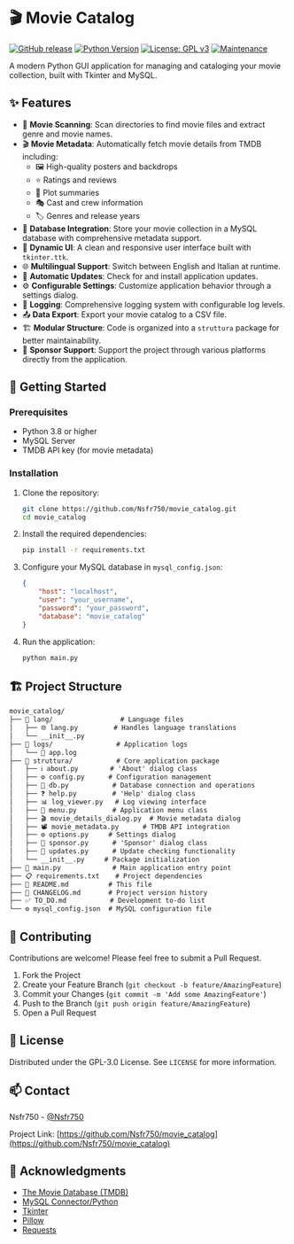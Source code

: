 # 🎬 Movie Catalog

[![GitHub release](https://img.shields.io/github/v/release/Nsfr750/movie_catalog?style=for-the-badge)](https://github.com/Nsfr750/movie_catalog/releases)
[![Python Version](https://img.shields.io/badge/python-3.8+-blue?style=for-the-badge&logo=python&logoColor=white)](https://www.python.org/)
[![License: GPL v3](https://img.shields.io/badge/License-GPLv3-blue.svg?style=for-the-badge)](https://www.gnu.org/licenses/gpl-3.0)
[![Maintenance](https://img.shields.io/badge/Maintained%3F-yes-green.svg?style=for-the-badge)](https://github.com/Nsfr750/movie_catalog/graphs/commit-activity)

A modern Python GUI application for managing and cataloging your movie collection, built with Tkinter and MySQL.

## ✨ Features

- 🎥 **Movie Scanning**: Scan directories to find movie files and extract genre and movie names.
- 🎬 **Movie Metadata**: Automatically fetch movie details from TMDB including:
  - 🖼️ High-quality posters and backdrops
  - ⭐ Ratings and reviews
  - 📝 Plot summaries
  - 🎭 Cast and crew information
  - 🏷️ Genres and release years
- 💾 **Database Integration**: Store your movie collection in a MySQL database with comprehensive metadata support.
- 🎨 **Dynamic UI**: A clean and responsive user interface built with `tkinter.ttk`.
- 🌐 **Multilingual Support**: Switch between English and Italian at runtime.
- 🔄 **Automatic Updates**: Check for and install application updates.
- ⚙️ **Configurable Settings**: Customize application behavior through a settings dialog.
- 📝 **Logging**: Comprehensive logging system with configurable log levels.
- 📤 **Data Export**: Export your movie catalog to a CSV file.
- 🏗️ **Modular Structure**: Code is organized into a `struttura` package for better maintainability.
- 💖 **Sponsor Support**: Support the project through various platforms directly from the application.

## 🚀 Getting Started

### Prerequisites

- Python 3.8 or higher
- MySQL Server
- TMDB API key (for movie metadata)

### Installation

1. Clone the repository:
   ```bash
   git clone https://github.com/Nsfr750/movie_catalog.git
   cd movie_catalog
   ```

2. Install the required dependencies:
   ```bash
   pip install -r requirements.txt
   ```

3. Configure your MySQL database in `mysql_config.json`:
   ```json
   {
       "host": "localhost",
       "user": "your_username",
       "password": "your_password",
       "database": "movie_catalog"
   }
   ```

4. Run the application:
   ```bash
   python main.py
   ```

## 🏗️ Project Structure

```markdown
movie_catalog/
├── 📁 lang/                 # Language files
│   ├── 🌐 lang.py         # Handles language translations
│   └── __init__.py
├── 📁 logs/                # Application logs
│   └── 📄 app.log
├── 📁 struttura/           # Core application package
│   ├── ℹ️ about.py        # 'About' dialog class
│   ├── ⚙️ config.py      # Configuration management
│   ├── 💾 db.py           # Database connection and operations
│   ├── ❓ help.py         # 'Help' dialog class
│   ├── 📊 log_viewer.py   # Log viewing interface
│   ├── 🍔 menu.py         # Application menu class
│   ├── 🎬 movie_details_dialog.py  # Movie metadata dialog
│   ├── 📽️ movie_metadata.py      # TMDB API integration
│   ├── ⚙️ options.py     # Settings dialog
│   ├── 💝 sponsor.py      # 'Sponsor' dialog class
│   ├── 🔄 updates.py      # Update checking functionality
│   └── __init__.py     # Package initialization
├── 🚀 main.py             # Main application entry point
├── 📋 requirements.txt    # Project dependencies
├── 📖 README.md          # This file
├── 📜 CHANGELOG.md       # Project version history
├── ✅ TO_DO.md           # Development to-do list
└── ⚙️ mysql_config.json  # MySQL configuration file
```

## 🤝 Contributing

Contributions are welcome! Please feel free to submit a Pull Request.

1. Fork the Project
2. Create your Feature Branch (`git checkout -b feature/AmazingFeature`)
3. Commit your Changes (`git commit -m 'Add some AmazingFeature'`)
4. Push to the Branch (`git push origin feature/AmazingFeature`)
5. Open a Pull Request

## 📝 License

Distributed under the GPL-3.0 License. See `LICENSE` for more information.

## 📫 Contact

Nsfr750 - [@Nsfr750](https://github.com/Nsfr750)

Project Link: [https://github.com/Nsfr750/movie_catalog](https://github.com/Nsfr750/movie_catalog)

## 🙏 Acknowledgments

- [The Movie Database (TMDB)](https://www.themoviedb.org/)
- [MySQL Connector/Python](https://dev.mysql.com/doc/connector-python/en/)
- [Tkinter](https://docs.python.org/3/library/tkinter.html)
- [Pillow](https://python-pillow.org/)
- [Requests](https://docs.python-requests.org/)
